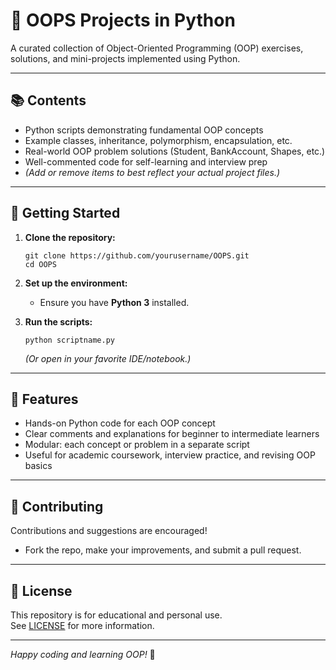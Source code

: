 # 🐍 OOPS Projects in Python

A curated collection of Object-Oriented Programming (OOP) exercises, solutions, and mini-projects implemented using Python.

---

## 📚 Contents

- Python scripts demonstrating fundamental OOP concepts
- Example classes, inheritance, polymorphism, encapsulation, etc.
- Real-world OOP problem solutions (Student, BankAccount, Shapes, etc.)
- Well-commented code for self-learning and interview prep
- *(Add or remove items to best reflect your actual project files.)*

---

## 🚀 Getting Started

1. **Clone the repository:**
    ```
    git clone https://github.com/yourusername/OOPS.git
    cd OOPS
    ```
2. **Set up the environment:**
    - Ensure you have **Python 3** installed.

3. **Run the scripts:**
    ```
    python scriptname.py
    ```
    *(Or open in your favorite IDE/notebook.)*

---

## 🎯 Features

- Hands-on Python code for each OOP concept
- Clear comments and explanations for beginner to intermediate learners
- Modular: each concept or problem in a separate script
- Useful for academic coursework, interview practice, and revising OOP basics

---

## 🤝 Contributing

Contributions and suggestions are encouraged!
- Fork the repo, make your improvements, and submit a pull request.

---

## 📄 License

This repository is for educational and personal use.  
See [LICENSE](LICENSE) for more information.

---

*Happy coding and learning OOP!* 🚀
